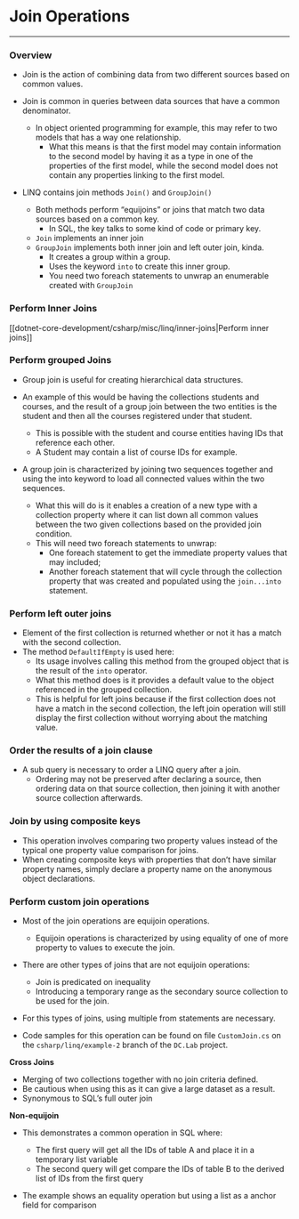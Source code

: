 # Join Operations

---

### Overview

- Join is the action of combining data from two different sources based on common values.

- Join is common in queries between data sources that have a common denominator.
    - In object oriented programming for example, this may refer to two models that has a way one relationship.
        - What this means is that the first model may contain information to the second model by having it as a type in one of the properties of the first model, while the second model does not contain any properties linking to the first model.

- LINQ contains join methods `Join()` and `GroupJoin()`
    - Both methods perform “equijoins” or joins that match two data sources based on a common key.
        - In SQL, the key talks to some kind of code or primary key.
    - `Join` implements an inner join
    - `GroupJoin` implements both inner join and left outer join, kinda.
        - It creates a group within a group.
        - Uses the keyword `into` to create this inner group.
        - You need two foreach statements to unwrap an enumerable created with `GroupJoin`

### Perform Inner Joins

[[dotnet-core-development/csharp/misc/linq/inner-joins|Perform inner joins]]

### Perform grouped Joins

- Group join is useful for creating hierarchical data structures.
- An example of this would be having the collections students and courses, and the result of a group join between the two entities is the student and then all the courses registered under that student.
    - This is possible with the student and course entities having IDs that reference each other.
    - A Student may contain a list of course IDs for example.

- A group join is characterized by joining two sequences together and using the into keyword to load all connected values within the two sequences.
    - What this will do is it enables a creation of a new type with a collection property where it can list down all common values between the two given collections based on the provided join condition.
    - This will need two foreach statements to unwrap:
        - One foreach statement to get the immediate property values that may included;
        - Another foreach statement that will cycle through the collection property that was created and populated using the `join...into` statement.

### Perform left outer joins

- Element of the first collection is returned whether or not it has a match with the second collection.
- The method `DefaultIfEmpty` is used here:
    - Its usage involves calling this method from the grouped object that is the result of the `into` operator.
    - What this method does is it provides a default value to the object referenced in the grouped collection.
    - This is helpful for left joins because if the first collection does not have a match in the second collection, the left join operation will still display the first collection without worrying about the matching value.

### Order the results of a join clause

- A sub query is necessary to order a LINQ query after a join.
    - Ordering may not be preserved after declaring a source, then ordering data on that source collection, then joining it with another source collection afterwards.

### Join by using composite keys

- This operation involves comparing two property values instead of the typical one property value comparison for joins.
- When creating composite keys with properties that don’t have similar property names, simply declare a property name on the anonymous object declarations.

### Perform custom join operations

- Most of the join operations are equijoin operations.
    - Equijoin operations is characterized by using equality of one of more property to values to execute the join.

- There are other types of joins that are not equijoin operations:
    - Join is predicated on inequality
    - Introducing a temporary range as the secondary source collection to be used for the join.

- For this types of joins, using multiple from statements are necessary.
- Code samples for this operation can be found on file `CustomJoin.cs` on the `csharp/linq/example-2` branch of the `DC.Lab` project.

**Cross Joins**
- Merging of two collections together with no join criteria defined.
- Be cautious when using this as it can give a large dataset as a result.
- Synonymous to SQL’s full outer join

**Non-equijoin**
- This demonstrates a common operation in SQL where:
    - The first query will get all the IDs of table A and place it in a temporary list variable
    - The second query will get compare the IDs of table B to the derived list of IDs from the first query

- The example shows an equality operation but using a list as a anchor field for comparison